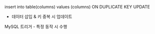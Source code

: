 insert into table(columns)
values (columns)
ON DUPLICATE KEY UPDATE
- 데이터 삽입 & 키 중복 시 업데이트


MySQL 트리거 - 특정 동작 시 수행